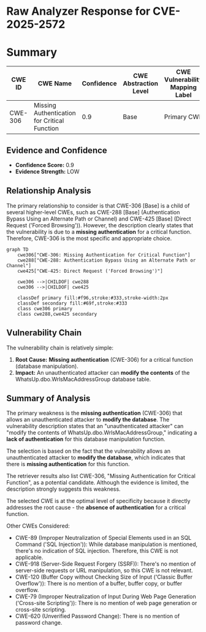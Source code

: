 # Raw Analyzer Response for CVE-2025-2572

# Summary
| CWE ID | CWE Name | Confidence | CWE Abstraction Level | CWE Vulnerability Mapping Label | CWE-Vulnerability Mapping Notes |
|---|---|---|---|---|---|
| CWE-306 | Missing Authentication for Critical Function | 0.9 | Base | Primary CWE | Allowed |

## Evidence and Confidence

*   **Confidence Score:** 0.9
*   **Evidence Strength:** LOW

## Relationship Analysis
The primary relationship to consider is that CWE-306 [Base] is a child of several higher-level CWEs, such as CWE-288 [Base] (Authentication Bypass Using an Alternate Path or Channel) and CWE-425 [Base] (Direct Request ('Forced Browsing')). However, the description clearly states that the vulnerability is due to a **missing authentication** for a critical function. Therefore, CWE-306 is the most specific and appropriate choice.

```mermaid
graph TD
    cwe306["CWE-306: Missing Authentication for Critical Function"]
    cwe288["CWE-288: Authentication Bypass Using an Alternate Path or Channel"]
    cwe425["CWE-425: Direct Request ('Forced Browsing')"]
    
    cwe306 -->|CHILDOF| cwe288
    cwe306 -->|CHILDOF| cwe425
    
    classDef primary fill:#f96,stroke:#333,stroke-width:2px
    classDef secondary fill:#69f,stroke:#333
    class cwe306 primary
    class cwe288,cwe425 secondary
```

## Vulnerability Chain
The vulnerability chain is relatively simple:

1.  **Root Cause:** **Missing authentication** (CWE-306) for a critical function (database manipulation).
2.  **Impact:** An unauthenticated attacker can **modify the contents** of the WhatsUp.dbo.WrlsMacAddressGroup database table.

## Summary of Analysis
The primary weakness is the **missing authentication** (CWE-306) that allows an unauthenticated attacker to **modify the database**. The vulnerability description states that an "unauthenticated attacker" can "modify the contents of WhatsUp.dbo.WrlsMacAddressGroup," indicating a **lack of authentication** for this database manipulation function.

The selection is based on the fact that the vulnerability allows an unauthenticated attacker to **modify the database**, which indicates that there is **missing authentication** for this function.

The retriever results also list CWE-306, "Missing Authentication for Critical Function", as a potential candidate. Although the evidence is limited, the description strongly suggests this weakness.

The selected CWE is at the optimal level of specificity because it directly addresses the root cause - the **absence of authentication** for a critical function.

Other CWEs Considered:

*   CWE-89 (Improper Neutralization of Special Elements used in an SQL Command ('SQL Injection')): While database manipulation is mentioned, there's no indication of SQL injection. Therefore, this CWE is not applicable.
*   CWE-918 (Server-Side Request Forgery (SSRF)): There's no mention of server-side requests or URL manipulation, so this CWE is not relevant.
*   CWE-120 (Buffer Copy without Checking Size of Input ('Classic Buffer Overflow')): There is no mention of a buffer, buffer copy, or buffer overflow.
*   CWE-79 (Improper Neutralization of Input During Web Page Generation ('Cross-site Scripting')): There is no mention of web page generation or cross-site scripting.
*   CWE-620 (Unverified Password Change): There is no mention of password change.